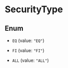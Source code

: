 

# SecurityType

## Enum


* `EQ` (value: `"EQ"`)

* `FI` (value: `"FI"`)

* `ALL` (value: `"ALL"`)



